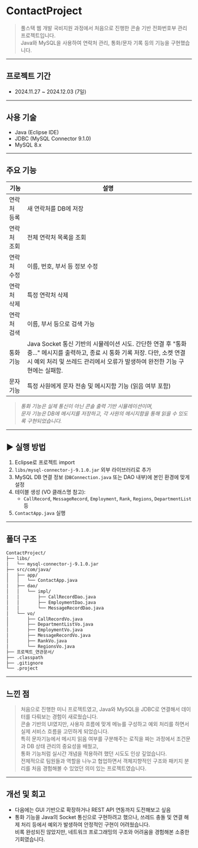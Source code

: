 # ContactProject

> 풀스택 웹 개발 국비지원 과정에서 처음으로 진행한 콘솔 기반 전화번호부 관리 프로젝트입니다.  
> Java와 MySQL을 사용하여 연락처 관리, 통화/문자 기록 등의 기능을 구현했습니다.

---

## 프로젝트 기간
- 2024.11.27 ~ 2024.12.03 (7일)

---

## 사용 기술

- Java (Eclipse IDE)
- JDBC (MySQL Connector 9.1.0)
- MySQL 8.x

---

## 주요 기능

|     기능    |     설명     |
|-------------|------|
| 연락처 등록 | 새 연락처를 DB에 저장 |
| 연락처 조회 | 전체 연락처 목록을 조회 |
| 연락처 수정 | 이름, 번호, 부서 등 정보 수정 |
| 연락처 삭제 | 특정 연락처 삭제 |
| 연락처 검색 | 이름, 부서 등으로 검색 가능 |
| 통화 기능 | Java Socket 통신 기반의 시뮬레이션 시도. 간단한 연결 후 "통화 중..." 메시지를 출력하고, 종료 시 통화 기록 저장. 다만, 소켓 연결 시 예외 처리 및 쓰레드 관리에서 오류가 발생하여 완전한 기능 구현에는 실패함. |
| 문자 기능 | 특정 사원에게 문자 전송 및 메시지함 기능 (읽음 여부 포함) |

> *통화 기능은 실제 통신이 아닌 콘솔 출력 기반 시뮬레이션이며,  
> 문자 기능은 DB에 메시지를 저장하고, 각 사원의 메시지함을 통해 읽을 수 있도록 구현되었습니다.*

---

## ▶ 실행 방법

1. Eclipse로 프로젝트 import
2. `libs/mysql-connector-j-9.1.0.jar` 외부 라이브러리로 추가
3. MySQL DB 연결 정보 (`DBConnection.java` 또는 DAO 내부)에 본인 환경에 맞게 설정
4. 테이블 생성 (VO 클래스명 참고):
   - `CallRecord`, `MessageRecord`, `Employment`, `Rank`, `Regions`, `DepartmentList` 등
5. `ContactApp.java` 실행

---

## 폴더 구조


```txt
ContactProject/
├── libs/
│   └── mysql-connector-j-9.1.0.jar
├── src/com/java/
│   ├── app/
│   │   └── ContactApp.java
│   ├── dao/
│   │   └── impl/
│   │       ├── CallRecordDao.java
│   │       ├── EmploymentDao.java
│   │       └── MessageRecordDao.java
│   └── vo/
│       ├── CallRecordVo.java
│       ├── DepartmentListVo.java
│       ├── EmploymentVo.java
│       ├── MessageRecordVo.java
│       ├── RankVo.java
│       └── RegionsVo.java
├── 프로젝트_연관문서/
├── .classpath
├── .gitignore
└── .project
```

---

## 느낀 점

> 처음으로 진행한 미니 프로젝트였고, Java와 MySQL을 JDBC로 연결해서 데이터를 다뤄보는 경험이 새로웠습니다.  
> 콘솔 기반의 UI였지만, 사용자 흐름에 맞게 메뉴를 구성하고 예외 처리를 하면서 실제 서비스 흐름을 고민하게 되었습니다.  
> 특히 문자기능에서 메시지 읽음 여부를 구분해주는 로직을 짜는 과정에서 조건문과 DB 상태 관리의 중요성을 배웠고,  
> 통화 기능처럼 실시간 개념을 적용하려 했던 시도도 인상 깊었습니다.  
> 전체적으로 팀원들과 역할을 나누고 협업하면서 객체지향적인 구조와 패키지 분리를 처음 경험해볼 수 있었던 의미 있는 프로젝트였습니다.

---

## 개선 및 회고

- 다음에는 GUI 기반으로 확장하거나 REST API 연동까지 도전해보고 싶음
- 통화 기능을 Java의 Socket 통신으로 구현하려고 했으나, 쓰레드 충돌 및 연결 해제 처리 등에서 예외가 발생하여 안정적인 구현이 어려웠습니다.  
  비록 완성되진 않았지만, 네트워크 프로그래밍의 구조와 어려움을 경험해본 소중한 기회였습니다.
